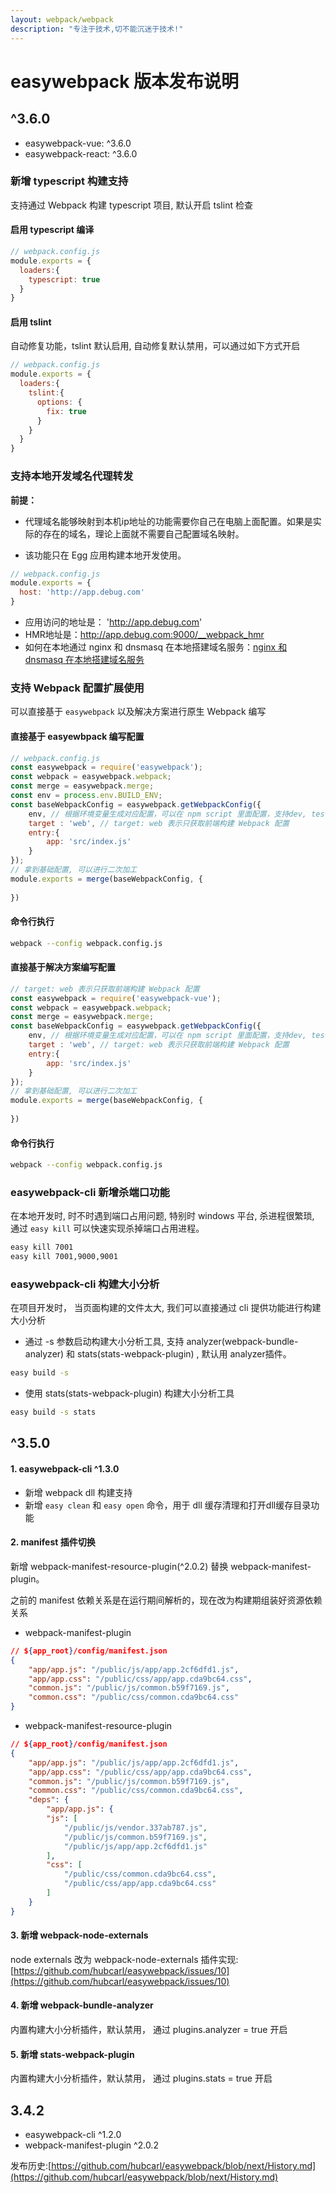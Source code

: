 ```yaml
---
layout: webpack/webpack
description: "专注于技术,切不能沉迷于技术!"
---
```


# easywebpack 版本发布说明

## ^3.6.0

- easywebpack-vue: ^3.6.0
- easywebpack-react: ^3.6.0

### 新增 typescript 构建支持

支持通过 Webpack 构建 typescript 项目, 默认开启 tslint 检查

#### 启用 typescript 编译

```js
// webpack.config.js
module.exports = {
  loaders:{
    typescript: true
  }
}
```

#### 启用 tslint 

自动修复功能，tslint 默认启用, 自动修复默认禁用，可以通过如下方式开启

```js
// webpack.config.js
module.exports = {
  loaders:{
    tslint:{
      options: {
        fix: true
      }
    }
  }
}
```

### 支持本地开发域名代理转发

**前提：**

- 代理域名能够映射到本机ip地址的功能需要你自己在电脑上面配置。如果是实际的存在的域名，理论上面就不需要自己配置域名映射。

- 该功能只在 Egg 应用构建本地开发使用。

```js
// webpack.config.js
module.exports = {
  host: 'http://app.debug.com'
}
```

- 应用访问的地址是： 'http://app.debug.com'
- HMR地址是：http://app.debug.com:9000/__webpack_hmr
- 如何在本地通过 nginx 和 dnsmasq 在本地搭建域名服务：[nginx 和 dnsmasq 在本地搭建域名服务](/easywebpack/webpack/nginx)

 
### 支持 Webpack 配置扩展使用

可以直接基于 `easywebpack` 以及解决方案进行原生 Webpack 编写

#### 直接基于 easyewbpack 编写配置

```js
// webpack.config.js
const easywebpack = require('easywebpack');
const webpack = easywebpack.webpack;
const merge = easywebpack.merge;
const env = process.env.BUILD_ENV; 
const baseWebpackConfig = easywebpack.getWebpackConfig({
    env, // 根据环境变量生成对应配置，可以在 npm script 里面配置，支持dev, test, prod 模式
    target : 'web', // target: web 表示只获取前端构建 Webpack 配置
    entry:{
        app: 'src/index.js'
    }
});
// 拿到基础配置, 可以进行二次加工
module.exports = merge(baseWebpackConfig, {
   
})
```

#### 命令行执行

```bash
webpack --config webpack.config.js
```



#### 直接基于解决方案编写配置

```js
// target: web 表示只获取前端构建 Webpack 配置
const easywebpack = require('easywebpack-vue');
const webpack = easywebpack.webpack;
const merge = easywebpack.merge;
const baseWebpackConfig = easywebpack.getWebpackConfig({
    env, // 根据环境变量生成对应配置，可以在 npm script 里面配置，支持dev, test, prod 模式
    target : 'web', // target: web 表示只获取前端构建 Webpack 配置
    entry:{
        app: 'src/index.js'
    }
});
// 拿到基础配置, 可以进行二次加工
module.exports = merge(baseWebpackConfig, {
   
})
```

#### 命令行执行

```bash
webpack --config webpack.config.js
```

### easywebpack-cli 新增杀端口功能

在本地开发时, 时不时遇到端口占用问题, 特别时 windows 平台, 杀进程很繁琐, 通过 `easy kill` 可以快速实现杀掉端口占用进程。

```bash
easy kill 7001
easy kill 7001,9000,9001
```

### easywebpack-cli 构建大小分析

在项目开发时， 当页面构建的文件太大, 我们可以直接通过 cli 提供功能进行构建大小分析


- 通过 -s 参数启动构建大小分析工具, 支持 analyzer(webpack-bundle-analyzer) 和 stats(stats-webpack-plugin) , 默认用 analyzer插件。

```bash
easy build -s 
```

- 使用 stats(stats-webpack-plugin) 构建大小分析工具

```bash
easy build -s stats
```

## ^3.5.0

#### 1. easywebpack-cli ^1.3.0

- 新增 webpack dll 构建支持
- 新增 `easy clean`  和 `easy open` 命令，用于 dll 缓存清理和打开dll缓存目录功能

#### 2. manifest 插件切换

新增 webpack-manifest-resource-plugin(^2.0.2) 替换 webpack-manifest-plugin。 

之前的 manifest 依赖关系是在运行期间解析的，现在改为构建期组装好资源依赖关系

- webpack-manifest-plugin

```json
// ${app_root}/config/manifest.json
{
    "app/app.js": "/public/js/app/app.2cf6dfd1.js",
    "app/app.css": "/public/css/app/app.cda9bc64.css",
    "common.js": "/public/js/common.b59f7169.js",
    "common.css": "/public/css/common.cda9bc64.css"
}
```

- webpack-manifest-resource-plugin

```json
// ${app_root}/config/manifest.json
{
    "app/app.js": "/public/js/app/app.2cf6dfd1.js",
    "app/app.css": "/public/css/app/app.cda9bc64.css",
    "common.js": "/public/js/common.b59f7169.js",
    "common.css": "/public/css/common.cda9bc64.css",
    "deps": {
        "app/app.js": {
        "js": [
            "/public/js/vendor.337ab787.js",
            "/public/js/common.b59f7169.js",
            "/public/js/app/app.2cf6dfd1.js"
        ],
        "css": [
            "/public/css/common.cda9bc64.css",
            "/public/css/app/app.cda9bc64.css"
        ]
    }
}
```

#### 3. 新增 webpack-node-externals

node externals 改为 webpack-node-externals 插件实现: [https://github.com/hubcarl/easywebpack/issues/10](https://github.com/hubcarl/easywebpack/issues/10)

#### 4. 新增 webpack-bundle-analyzer

内置构建大小分析插件，默认禁用， 通过 plugins.analyzer = true 开启

#### 5. 新增 stats-webpack-plugin

内置构建大小分析插件，默认禁用， 通过 plugins.stats = true 开启



## 3.4.2

- easywebpack-cli ^1.2.0
- webpack-manifest-plugin ^2.0.2


发布历史:[https://github.com/hubcarl/easywebpack/blob/next/History.md](https://github.com/hubcarl/easywebpack/blob/next/History.md)
